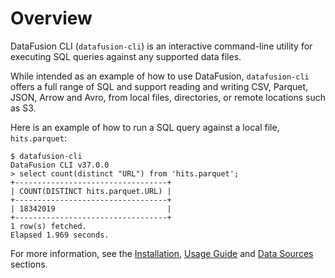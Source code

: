 
# Overview

DataFusion CLI (`datafusion-cli`) is an interactive command-line utility for executing
SQL queries against any supported data files.

While intended as an example of how to use DataFusion, `datafusion-cli` offers a
full range of SQL and support reading and writing CSV, Parquet, JSON, Arrow and
Avro, from local files, directories, or remote locations such as S3.

Here is an example of how to run a SQL query against a local file, `hits.parquet`:

```shell
$ datafusion-cli
DataFusion CLI v37.0.0
> select count(distinct "URL") from 'hits.parquet';
+----------------------------------+
| COUNT(DISTINCT hits.parquet.URL) |
+----------------------------------+
| 18342019                         |
+----------------------------------+
1 row(s) fetched.
Elapsed 1.969 seconds.
```

For more information, see the [Installation](installation), [Usage Guide](usage)
and [Data Sources](datasources) sections.
